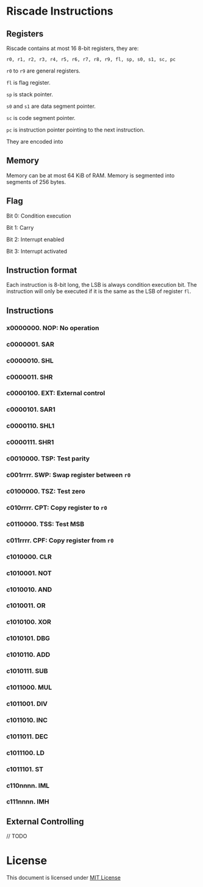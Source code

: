 # Riscade Instructions

## Registers

Riscade contains at most 16 8-bit registers, they are:

    r0, r1, r2, r3, r4, r5, r6, r7, r8, r9, fl, sp, s0, s1, sc, pc

`r0` to `r9` are general registers.

`fl` is flag register.

`sp` is stack pointer.

`s0` and `s1` are data segment pointer.

`sc` is code segment pointer.

`pc` is instruction pointer pointing to the next instruction.

They are encoded into 

## Memory

Memory can be at most 64 KiB of RAM. Memory is segmented into segments of 256 bytes.

## Flag

Bit 0: Condition execution

Bit 1: Carry

Bit 2: Interrupt enabled

Bit 3: Interrupt activated

## Instruction format

Each instruction is 8-bit long, the LSB is always condition execution bit. The instruction will only be executed if it is the same as the LSB of register `fl`.

## Instructions

### x0000000. NOP: No operation

### c0000001. SAR

### c0000010. SHL

### c0000011. SHR

### c0000100. EXT: External control

### c0000101. SAR1

### c0000110. SHL1

### c0000111. SHR1

### c0010000. TSP: Test parity

### c001rrrr. SWP: Swap register between `r0`

### c0100000. TSZ: Test zero

### c010rrrr. CPT: Copy register to `r0`

### c0110000. TSS: Test MSB

### c011rrrr. CPF: Copy register from `r0`

### c1010000. CLR

### c1010001. NOT

### c1010010. AND

### c1010011. OR

### c1010100. XOR

### c1010101. DBG

### c1010110. ADD

### c1010111. SUB

### c1011000. MUL

### c1011001. DIV

### c1011010. INC

### c1011011. DEC

### c1011100. LD

### c1011101. ST

### c110nnnn. IML

### c111nnnn. IMH

## External Controlling

// TODO

# License

This document is licensed under [MIT License](https://github.com/m13253/riscade/blob/master/COPYING)

